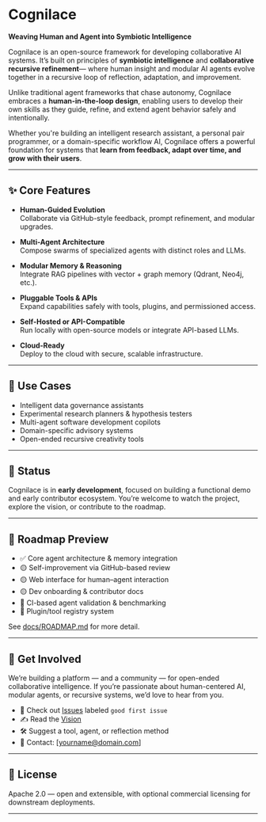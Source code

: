 # Cognilace

**Weaving Human and Agent into Symbiotic Intelligence**

Cognilace is an open-source framework for developing collaborative AI systems. It’s built on principles of **symbiotic intelligence** and **collaborative recursive refinement**— where human insight and modular AI agents evolve together in a recursive loop of reflection, adaptation, and improvement.

Unlike traditional agent frameworks that chase autonomy, Cognilace embraces a **human-in-the-loop design**, enabling users to develop their own skills as they guide, refine, and extend agent behavior safely and intentionally.

Whether you're building an intelligent research assistant, a personal pair programmer, or a domain-specific workflow AI, Cognilace offers a powerful foundation for systems that **learn from feedback, adapt over time, and grow with their users**.

---

## ✨ Core Features

- **Human-Guided Evolution**  
  Collaborate via GitHub-style feedback, prompt refinement, and modular upgrades.

- **Multi-Agent Architecture**  
  Compose swarms of specialized agents with distinct roles and LLMs.

- **Modular Memory & Reasoning**  
  Integrate RAG pipelines with vector + graph memory (Qdrant, Neo4j, etc.).

- **Pluggable Tools & APIs**  
  Expand capabilities safely with tools, plugins, and permissioned access.

- **Self-Hosted or API-Compatible**  
  Run locally with open-source models or integrate API-based LLMs.

- **Cloud-Ready**  
  Deploy to the cloud with secure, scalable infrastructure.

---

## 🚀 Use Cases

- Intelligent data governance assistants  
- Experimental research planners & hypothesis testers  
- Multi-agent software development copilots  
- Domain-specific advisory systems  
- Open-ended recursive creativity tools

---

## 🔧 Status

Cognilace is in **early development**, focused on building a functional demo and early contributor ecosystem. You’re welcome to watch the project, explore the vision, or contribute to the roadmap.

---

## 📌 Roadmap Preview

- ✅ Core agent architecture & memory integration  
- 🟡 Self-improvement via GitHub-based review  
- 🟡 Web interface for human–agent interaction  
- 🟡 Dev onboarding & contributor docs  
- 🔲 CI-based agent validation & benchmarking  
- 🔲 Plugin/tool registry system

See [docs/ROADMAP.md](./docs/ROADMAP.md) for more detail.

---

## 💬 Get Involved

We’re building a platform — and a community — for open-ended collaborative intelligence. If you’re passionate about human-centered AI, modular agents, or recursive systems, we’d love to hear from you.

- 🧵 Check out [Issues](https://github.com/yourorg/Cognilace/issues) labeled `good first issue`  
- ✍️ Read the [Vision](./docs/vision.md)  
- 🛠️ Suggest a tool, agent, or reflection method  
- 📧 Contact: [yourname@domain.com]

---

## 📄 License

Apache 2.0 — open and extensible, with optional commercial licensing for downstream deployments.

---
